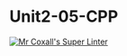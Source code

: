 # Unit2-05-CPP
[![Mr Coxall's Super Linter](https://github.com/ICS3U-C-Programming-YomaO/Unit2-05-CPP/workflows/Mr%20Coxall's%20Super%20Linter/badge.svg)](https://github.com/ICS3U-C-Programming-YomaO/Unit2-05-CPP/actions/)
